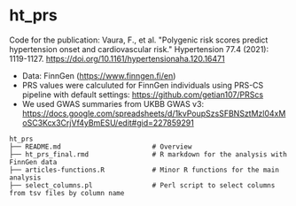 # ht_prs
Code for the publication: Vaura, F., et al. "Polygenic risk scores predict hypertension onset and cardiovascular risk." Hypertension 77.4 (2021): 1119-1127.
https://doi.org/10.1161/hypertensionaha.120.16471

* Data: FinnGen (https://www.finngen.fi/en)
* PRS values were calculuted for FinnGen individuals using PRS-CS pipeline with default settings: https://github.com/getian107/PRScs
* We used GWAS summaries from UKBB GWAS v3: https://docs.google.com/spreadsheets/d/1kvPoupSzsSFBNSztMzl04xMoSC3Kcx3CrjVf4yBmESU/edit#gid=227859291

```
ht_prs
├── README.md                 		# Overview
├── ht_prs_final.rmd          		# R markdown for the analysis with FinnGen data
├── articles-functions.R      		# Minor R functions for the main analysis
├── select_columns.pl         		# Perl script to select columns from tsv files by column name
	
```
